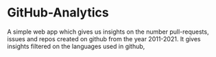 # GitHub-Analytics

A simple web app which gives us insights on the number pull-requests, issues and repos created on github from the year 2011-2021. It gives insights filtered on the languages used in github,
